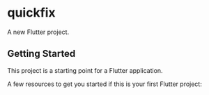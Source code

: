 # quickfix

A new Flutter project.

## Getting Started

This project is a starting point for a Flutter application.

A few resources to get you started if this is your first Flutter project:


